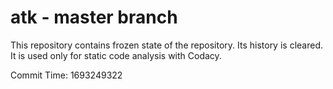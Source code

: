 # atk - master branch

This repository contains frozen state of the repository.
Its history is cleared. It is used only for static code
analysis with Codacy.

Commit Time: 1693249322